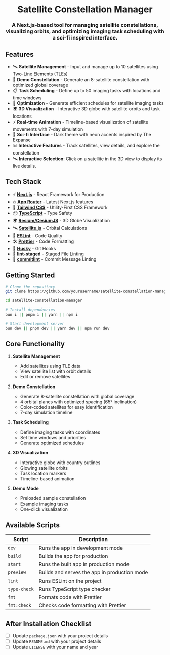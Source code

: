 <div align=center>

# Satellite Constellation Manager

### A Next.js-based tool for managing satellite constellations, visualizing orbits, and optimizing imaging task scheduling with a sci-fi inspired interface.

</div>

## Features

- 🛰️ **Satellite Management** - Input and manage up to 10 satellites using Two-Line Elements (TLEs)
- 🌟 **Demo Constellation** - Generate an 8-satellite constellation with optimized global coverage
- 📋 **Task Scheduling** - Define up to 50 imaging tasks with locations and time windows
- 🎯 **Optimization** - Generate efficient schedules for satellite imaging tasks
- 🌍 **3D Visualization** - Interactive 3D globe with satellite orbits and task locations
- ⚡ **Real-time Animation** - Timeline-based visualization of satellite movements with 7-day simulation
- 🎨 **Sci-fi Interface** - Dark theme with neon accents inspired by The Expanse
- 📊 **Interactive Features** - Track satellites, view details, and explore the constellation
- 🛰️ **Interactive Selection**: Click on a satellite in the 3D view to display its live details.

## Tech Stack

- ⚡ **[Next.js](https://nextjs.org/)** - React Framework for Production
- 🔥 **[App Router](https://nextjs.org/docs/app)** - Latest Next.js features
- 🎨 **[Tailwind CSS](https://tailwindcss.com/)** - Utility-First CSS Framework
- 📦 **[TypeScript](https://www.typescriptlang.org/)** - Type Safety
- 🌍 **[Resium/CesiumJS](https://resium.darwineducation.com/)** - 3D Globe Visualization
- 🛰️ **[Satellite.js](https://github.com/shashwatak/satellite-js)** - Orbital Calculations
- 📝 **[ESLint](https://eslint.org/)** - Code Quality
- 🛠 **[Prettier](https://prettier.io/)** - Code Formatting
- 🐶 **[Husky](https://typicode.github.io/husky/#/)** - Git Hooks
- 🚫 **[lint-staged](https://github.com/okonet/lint-staged)** - Staged File Linting
- 📄 **[commitlint](https://commitlint.js.org/#/)** - Commit Message Linting

## Getting Started

```bash
# Clone the repository
git clone https://github.com/yourusername/satellite-constellation-manager.git

cd satellite-constellation-manager

# Install dependencies
bun i || pnpm i || yarn || npm i

# Start development server
bun dev || pnpm dev || yarn dev || npm run dev
```

## Core Functionality

1. **Satellite Management**
   - Add satellites using TLE data
   - View satellite list with orbit details
   - Edit or remove satellites

2. **Demo Constellation**
   - Generate 8-satellite constellation with global coverage
   - 4 orbital planes with optimized spacing (65° inclination)
   - Color-coded satellites for easy identification
   - 7-day simulation timeline

3. **Task Scheduling**
   - Define imaging tasks with coordinates
   - Set time windows and priorities
   - Generate optimized schedules

4. **3D Visualization**
   - Interactive globe with country outlines
   - Glowing satellite orbits
   - Task location markers
   - Timeline-based animation

5. **Demo Mode**
   - Preloaded sample constellation
   - Example imaging tasks
   - One-click visualization

## Available Scripts

| **Script**   | **Description**                                      |
| ------------ | ---------------------------------------------------- |
| `dev`        | Runs the app in development mode                     |
| `build`      | Builds the app for production                        |
| `start`      | Runs the built app in production mode                |
| `preview`    | Builds and serves the app in production mode         |
| `lint`       | Runs ESLint on the project                           |
| `type-check` | Runs TypeScript type checker                         |
| `fmt`        | Formats code with Prettier                           |
| `fmt:check`  | Checks code formatting with Prettier                 |

## After Installation Checklist

- [ ] Update `package.json` with your project details
- [ ] Update `README.md` with your project details
- [ ] Update `LICENSE` with your name and year
